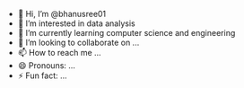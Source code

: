 - 👋 Hi, I’m @bhanusree01
- 👀 I’m interested in data analysis
- 🌱 I’m currently learning computer science and engineering
- 💞️ I’m looking to collaborate on ...
- 📫 How to reach me ...
- 😄 Pronouns: ...
- ⚡ Fun fact: ...

<!---
bhanusree01/bhanusree01 is a ✨ special ✨ repository because its `README.md` (this file) appears on your GitHub profile.
You can click the Preview link to take a look at your changes.
--->

